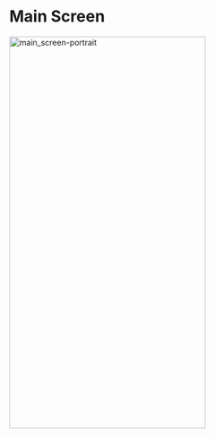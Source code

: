 # Main Screen

<div style="display: flex; flex-direction: row;">
    <img src="https://github.com/user-attachments/assets/85cc3a4c-9fe1-410a-babb-7f2c56ae9ccd" alt="main_screen-portrait" width="350" height="700">
</div>


